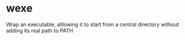 # wexe
Wrap an executable, alllowing it to start from a central directory without adding its real path to PATH
